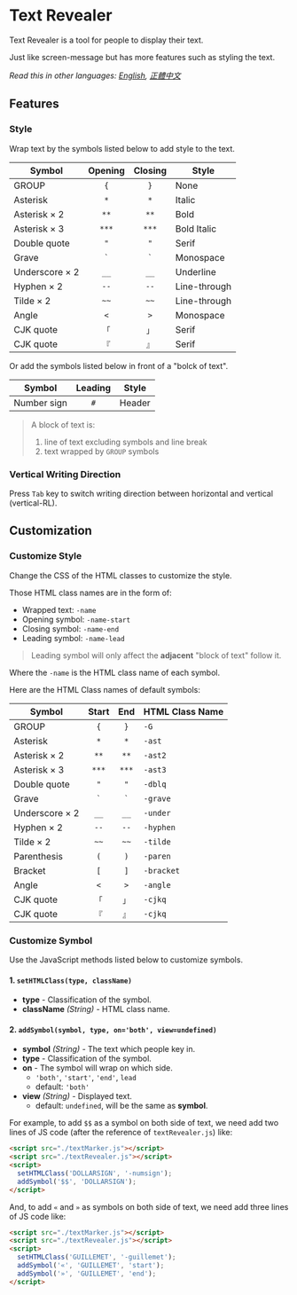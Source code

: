 # Text Revealer
Text Revealer is a tool for people to display their text.

Just like screen-message but has more features such as styling the text.

*Read this in other languages: [English](README.md), [正體中文](README.zh-Hant-TW.md)*

## Features
### Style
Wrap text by the symbols listed below to add style to the text.

| Symbol         | Opening | Closing | Style        |
| -------------- | :-----: | :-----: | ------------ |
| GROUP          | `{`     | `}`     | None         |
| Asterisk       | `*`     | `*`     | Italic       |
| Asterisk × 2   | `**`    | `**`    | Bold         |
| Asterisk × 3   | `***`   | `***`   | Bold Italic  |
| Double quote   | `"`     | `"`     | Serif        |
| Grave          | `` ` `` | `` ` `` | Monospace    |
| Underscore × 2 | `__`    | `__`    | Underline    |
| Hyphen × 2     | `--`    | `--`    | Line-through |
| Tilde × 2      | `~~`    | `~~`    | Line-through |
| Angle          | `<`     | `>`     | Monospace    |
| CJK quote      | `「`    | `」`    | Serif        |
| CJK quote      | `『`    | `』`    | Serif        |

Or add the symbols listed below in front of a "bolck of text".

| Symbol         | Leading | Style        |
| -------------- | :-----: | ------------ |
| Number sign    | `#`     | Header       |

> A block of text is:
>    1. line of text excluding symbols and line break
>    2. text wrapped by `GROUP` symbols

### Vertical Writing Direction
Press `Tab` key to switch writing direction between horizontal and vertical (vertical-RL).


## Customization
### Customize Style
Change the CSS of the HTML classes to customize the style.

Those HTML class names are in the form of:

* Wrapped text: `-name`
* Opening symbol: `-name-start`
* Closing symbol: `-name-end`
* Leading symbol: `-name-lead`

> Leading symbol will only affect the **adjacent** "block of text" follow it.

Where the `-name` is the HTML class name of each symbol.

Here are the HTML Class names of default symbols:

| Symbol         | Start   | End     | HTML Class Name |
| -------------- | :-----: | :-----: | --------------- |
| GROUP          | `{`     | `}`     | `-G`            |
| Asterisk       | `*`     | `*`     | `-ast`          |
| Asterisk × 2   | `**`    | `**`    | `-ast2`         |
| Asterisk × 3   | `***`   | `***`   | `-ast3`         |
| Double quote   | `"`     | `"`     | `-dblq`         |
| Grave          | `` ` `` | `` ` `` | `-grave`        |
| Underscore × 2 | `__`    | `__`    | `-under`        |
| Hyphen × 2     | `--`    | `--`    | `-hyphen`       |
| Tilde × 2      | `~~`    | `~~`    | `-tilde`        |
| Parenthesis    | `(`     | `)`     | `-paren`        |
| Bracket        | `[`     | `]`     | `-bracket`      |
| Angle          | `<`     | `>`     | `-angle`        |
| CJK quote      | `「`    | `」`    | `-cjkq`         |
| CJK quote      | `『`    | `』`    | `-cjkq`         |

### Customize Symbol
Use the JavaScript methods listed below to customize symbols.

#### 1. `setHTMLClass(type, className)`
  - **type** -  Classification of the symbol.
  - **className** _(String)_ - HTML class name.

#### 2. `addSymbol(symbol, type, on='both', view=undefined)`
  - **symbol** _(String)_ - The text which people key in.
  - **type** -  Classification of the symbol.
  - **on** - The symbol will wrap on which side.
    - `'both'`, `'start'`, `'end'`, `lead`
    - default: `'both'`
  - **view** _(String)_ - Displayed text.
    - default: `undefined`, will be the same as **symbol**.

For example, to add `$$` as a symbol on both side of text, we need add two lines of JS code (after the reference of `textRevealer.js`) like:

```HTML
<script src="./textMarker.js"></script>
<script src="./textRevealer.js"></script>
<script>
  setHTMLClass('DOLLARSIGN', '-numsign');
  addSymbol('$$', 'DOLLARSIGN');
</script>
```

And, to add `«` and `»` as symbols on both side of text, we need add three lines of JS code like:

```HTML
<script src="./textMarker.js"></script>
<script src="./textRevealer.js"></script>
<script>
  setHTMLClass('GUILLEMET', '-guillemet');
  addSymbol('«', 'GUILLEMET', 'start');
  addSymbol('»', 'GUILLEMET', 'end');
</script>
```

